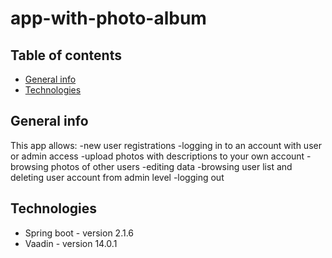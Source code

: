 # app-with-photo-album

## Table of contents
* [General info](#general-info)
* [Technologies](#technologies)

## General info

This app allows:
-new user registrations
-logging in to an account with user or admin access
-upload photos with descriptions to your own account
-browsing photos of other users
-editing data
-browsing user list and deleting user account from admin level
-logging out


## Technologies
* Spring boot - version 2.1.6
* Vaadin - version 14.0.1

